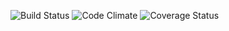 ![Build Status](https://codeship.com/projects/23c99a60-4d3f-0133-e6e4-5e133cc3564c/status?branch=master)
![Code Climate](https://codeclimate.com/github/caseykim/on-my-route.png)
![Coverage Status](https://coveralls.io/repos/caseykim/on-my-route/badge.png)
